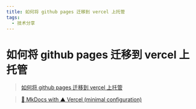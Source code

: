 ```yaml
---
title: 如何将 github pages 迁移到 vercel 上托管
tags:
  - 技术分享
---
```


# 如何将 github pages 迁移到 vercel 上托管

> [如何将 github pages 迁移到 vercel 上托管](https://cloud.tencent.com/developer/article/1771693?shareByChannel=link)


>[📃 MkDocs with ▲ Vercel (minimal configuration)](https://github.com/fu-sen/Vercel-MkDocs)